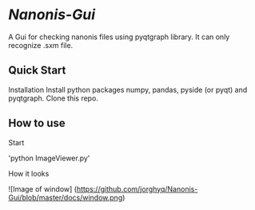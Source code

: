 *Nanonis-Gui*
=============

A Gui for checking nanonis files using pyqtgraph library. It can only recognize .sxm file.

## Quick Start


Installation
   Install python packages numpy, pandas, pyside (or pyqt) and pyqtgraph.
   Clone this repo.

## How to use

Start

   'python ImageViewer.py'
   
   
How it looks

![Image of window]
(https://github.com/jorghyq/Nanonis-Gui/blob/master/docs/window.png)


